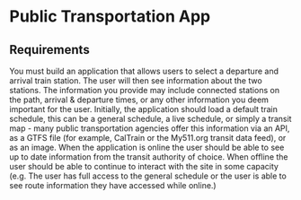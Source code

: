 # Public Transportation App
 
## Requirements
 
You must build an application that allows users to select a departure and arrival train station. 
The user will then see information about the two stations. The information you provide may include connected stations on the path, 
arrival & departure times, or any other information you deem important for the user. 
Initially, the application should load a default train schedule, this can be a general schedule, a live schedule, 
or simply a transit map - many public transportation agencies offer this information via an API, as a GTFS file 
(for example, CalTrain or the My511.org transit data feed), or as an image. 
When the application is online the user should be able to see up to date information from the transit authority of choice. 
When offline the user should be able to continue to interact with the site in some capacity 
(e.g. The user has full access to the general schedule or the user is able to see route information they have accessed while online.)